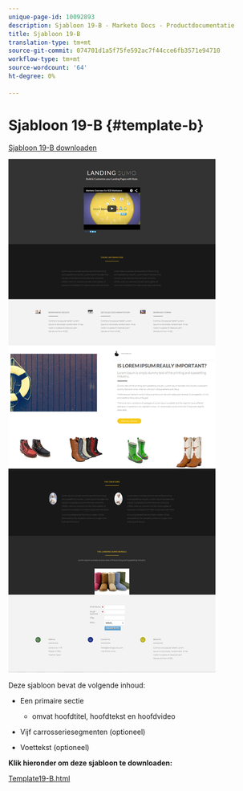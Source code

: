 ```yaml
---
unique-page-id: 10092893
description: Sjabloon 19-B - Marketo Docs - Productdocumentatie
title: Sjabloon 19-B
translation-type: tm+mt
source-git-commit: 074701d1a5f75fe592ac7f44cce6fb3571e94710
workflow-type: tm+mt
source-wordcount: '64'
ht-degree: 0%

---
```



# Sjabloon 19-B {#template-b}

[Sjabloon 19-B downloaden](https://docs.marketo.com/download/attachments/10092893/template-19b.html?version=1&amp;modificationdate=1441750370000&amp;api=v2)

![](assets/image2015-9-16-16-3a49-3a50.png)

Deze sjabloon bevat de volgende inhoud:

* Een primaire sectie

   * omvat hoofdtitel, hoofdtekst en hoofdvideo

* Vijf carrosseriesegmenten (optioneel)
* Voettekst (optioneel)

**Klik hieronder om deze sjabloon te downloaden:**

[Template19-B.html](https://docs.marketo.com/download/attachments/10092893/template-19b.html?version=1&amp;modificationdate=1441750370000&amp;api=v2)
